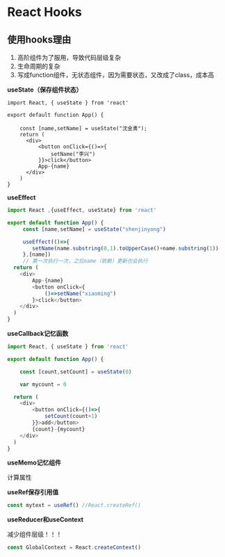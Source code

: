 # React Hooks

## 使用hooks理由

1. 高阶组件为了服用，导致代码层级复杂
2. 生命周期的复杂
3. 写成function组件，无状态组件，因为需要状态，又改成了class，成本高

**useState（保存组件状态）**



```JS
import React, { useState } from 'react'

export default function App() {

    const [name,setName] = useState("沈金勇");
    return (
      <div>
          <button onClick={()=>{
              setName("李兴")
          }}>click</button>
          App-{name}
      </div>
    )
}
```

**useEffect**

```js
import React ,{useEffect, useState} from 'react'

export default function App() {
     const [name,setName] = useState("shenjinyong")

     useEffect(()=>{
        setName(name.substring(0,1).toUpperCase()+name.substring(1))
     },[name])
     // 第一次执行一次，之后name（依赖）更新也会执行
  return (
    <div>
        App-{name}
        <button onClick={
            ()=>setName("xiaoming")
        }>click</button>
    </div>
  )
}

```

**useCallback记忆函数**

```js
import React, { useState } from 'react'

export default function App() {

    const [count,setCount] = useState(0)

    var mycount = 0

  return (
    <div>
        <button onClick={()=>{
            setCount(count+1)
        }}>add</button>
        {count}-{mycount}
    </div>
  )
}

```

**useMemo记忆组件**

计算属性

**useRef保存引用值**

```js
const mytext = useRef() //React.createRef()
```

**useReducer和useContext**

减少组件层级！！！

```js
const GlobalContext = React.createContext()
```

